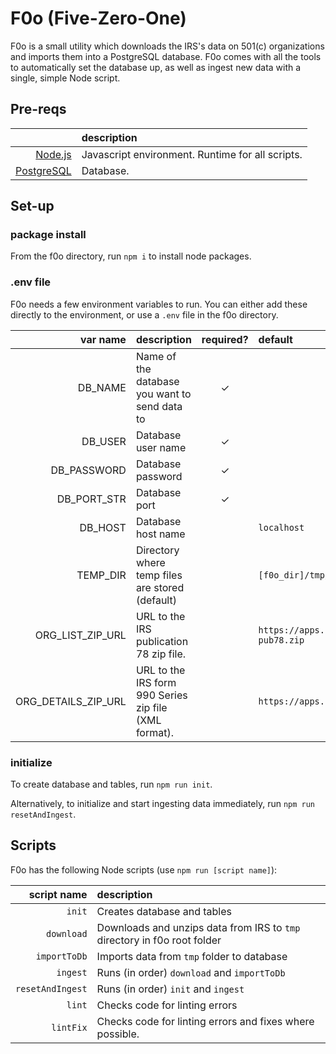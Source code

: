 # F0o (Five-Zero-One)

F0o is a small utility which downloads the IRS's data on 501(c) organizations and imports them into a PostgreSQL database.  F0o comes with all the tools to automatically set the database up, as well as ingest new data with a single, simple Node script.

## Pre-reqs

||description|
|-:|:-|
|[Node.js](https://nodejs.org/)|Javascript environment.  Runtime for all scripts.|
|[PostgreSQL](https://www.postgresql.org/download/)|Database.|

## Set-up

### package install

From the f0o directory, run `npm i` to install node packages.

### .env file

F0o needs a few environment variables to run.  You can either add these directly to the environment, or use a `.env` file in the f0o directory.

|var name|description|required?|default|
|-:|:-|:-:|:-|
|DB_NAME|Name of the database you want to send data to|✓||
|DB_USER|Database user name|✓||
|DB_PASSWORD|Database password|✓||
|DB_PORT_STR|Database port|✓||
|DB_HOST|Database host name||`localhost`|
|TEMP_DIR|Directory where temp files are stored (default)||`[f0o_dir]/tmp/`|
|ORG_LIST_ZIP_URL|URL to the IRS publication 78 zip file.||`https://apps.irs.gov/pub/epostcard/data-download-pub78.zip`|
|ORG_DETAILS_ZIP_URL|URL to the IRS form 990 Series zip file (XML format).||`https://apps.irs.gov/pub/epostcard/990/990AllXML.zip`|

### initialize

To create database and tables, run `npm run init`.

Alternatively, to initialize and start ingesting data immediately, run `npm run resetAndIngest`.

## Scripts

F0o has the following Node scripts (use `npm run [script name]`):

|script name|description|
|-:|:-|
|`init`|Creates database and tables|
|`download`|Downloads and unzips data from IRS to `tmp` directory in f0o root folder|
|`importToDb`|Imports data from `tmp` folder to database|
|`ingest`|Runs (in order) `download` and `importToDb`|
|`resetAndIngest`|Runs (in order) `init` and `ingest`|
|`lint`|Checks code for linting errors|
|`lintFix`|Checks code for linting errors and fixes where possible.|
